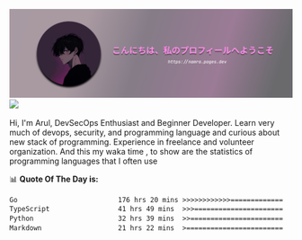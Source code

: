 ![banner](.github/profile-markdown.png)
<img src="https://user-images.githubusercontent.com/73097560/115834477-dbab4500-a447-11eb-908a-139a6edaec5c.gif"></p>

Hi, I'm Arul, DevSecOps Enthusiast and Beginner Developer. Learn very much of devops, security, and programming language and curious about new stack of programming. Experience in freelance and volunteer organization. And this my waka time , to show are the statistics of programming languages that I often use

📊 **Quote Of The Day is:**
<!--START_SECTION:waka-->

```txt
Go                         176 hrs 20 mins >>>>>>>>>>>>=============   46.07 %
TypeScript                 41 hrs 49 mins  >>>======================   10.93 %
Python                     32 hrs 39 mins  >>=======================   08.53 %
Markdown                   21 hrs 22 mins  >========================   05.59 %
```

<!--END_SECTION:waka-->
